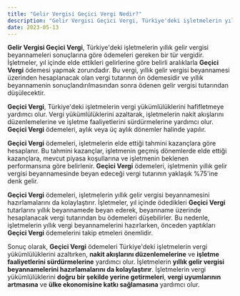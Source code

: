 ```yaml
---
title: "Gelir Vergisi Geçici Vergi Nedir?"
description: "Gelir Vergisi Geçici Vergi, Türkiye'deki işletmelerin yıllık gelir vergisi beyannameleri sonuçlarına göre ödemeleri gereken bir tür vergidir."
date: 2023-05-13
---
```


**Gelir Vergisi Geçici Vergi**, Türkiye'deki işletmelerin yıllık gelir vergisi beyannameleri sonuçlarına göre ödemeleri
gereken bir tür vergidir. İşletmeler, yıl içinde elde ettikleri gelirlerine göre belirli aralıklarla **Geçici Vergi**
ödemesi yapmak zorundadır. Bu vergi, yıllık gelir vergisi beyannamesi üzerinden hesaplanacak olan vergi tutarının ön
ödemesidir ve yıllık beyannamenin sonuçlandırılmasından sonra ödenen gelir vergisi tutarından düşülecektir.

**Geçici Vergi**, Türkiye'deki işletmelerin vergi yükümlülüklerini hafifletmeye yardımcı olur. Vergi yükümlülüklerini
azaltarak, işletmelerin nakit akışlarını düzenlemelerine ve işletme faaliyetlerini sürdürmelerine yardımcı olur.
**Geçici Vergi** ödemeleri, aylık veya üç aylık dönemler halinde yapılır.

**Geçici Vergi** ödemeleri, işletmelerin elde ettiği tahmini kazançlara göre hesaplanır. Bu tahmini kazançlar,
işletmenin geçmiş dönemlerde elde ettiği kazançlara, mevcut piyasa koşullarına ve işletmenin beklenen performansına göre
belirlenir. **Geçici Vergi** ödemeleri, işletmenin yıllık gelir vergisi beyannamesinde beyan edeceği vergi tutarının
yaklaşık %75'ine denk gelir.

**Geçici Vergi** ödemeleri, işletmelerin yıllık gelir vergisi beyannamesini hazırlamalarını da kolaylaştırır.
İşletmeler, yıl içinde ödedikleri **Geçici Vergi** tutarlarını yıllık beyannamede beyan ederek, beyanname üzerinde
hesaplanacak vergi tutarından bu ödemeleri düşebilirler. Bu nedenle, işletmelerin yıllık vergi beyannamelerini
hazırlarken, önceden yaptıkları **Geçici Vergi** ödemelerini takip etmeleri önemlidir.

Sonuç olarak, **Geçici Vergi** ödemeleri Türkiye'deki işletmelerin vergi yükümlülüklerini azaltırken, **nakit akışlarını
düzenlemelerine** ve **işletme faaliyetlerini sürdürmelerine** yardımcı olur. İşletmelerin **yıllık gelir vergisi
beyannamelerini hazırlamalarını da kolaylaştırır**. İşletmelerin vergi yükümlülüklerini **doğru bir şekilde yerine
getirmeleri**, **vergi uyumlarının artmasına** ve **ülke ekonomisine katkı sağlamasına** yardımcı olur.
